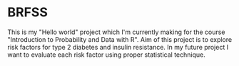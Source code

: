 # BRFSS
This is my "Hello world" project which I'm currently making for the course "Introduction to Probability and Data with R".
Aim of this project is to explore risk factors for type 2 diabetes and insulin resistance.
In my future project I want to evaluate each risk factor using proper statistical technique.
